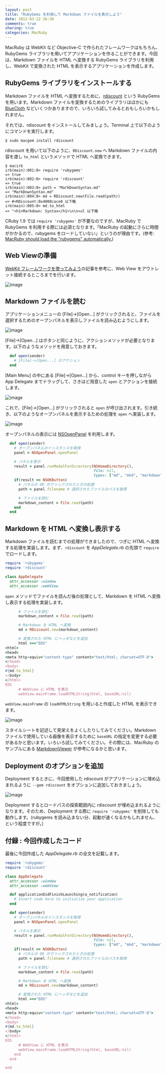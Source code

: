 ```yaml
---
layout: post
title: "RubyGems を利用して Markdown ファイルを表示しよう"
date: 2012-03-22 16:30
comments: true
sharing: true
categories: MacRuby
---
```


MacRuby は WebKit など Objective-C で作られたフレームワークはもちろん、RubyGems ライブラリを用いてアプリケーションを作ることができます。今回は、Markdown ファイルを HTML へ変換する RubyGems ライブラリを利用し、WebKit で変換された HTML を表示するアプリケーションを作成します。


## RubyGems ライブラリをインストールする
Markdown ファイルを HTML へ変換するために、[rdiscount](http://rubygems.org/gems/rdiscount) という RubyGems を用います。Markdown ファイルを変換するためのライブラリはほかにも [BlueCloth](http://deveiate.org/projects/BlueCloth) などいくつかありますので、いろいろ試してみるとおもしろいかもしれません。

それでは、rdiscount をインストールしてみましょう。Terminal 上で以下のようにコマンドを実行します。

```
$ sudo macgem install rdiscount
```

rdiscount を用いて以下のように、`RDiscount.new` へ Markdown ファイルの内容を渡し `to_html` というメソッドで HTML へ変換できます。

```
$ macirb
irb(main):001:0> require 'rubygems'
=> true
irb(main):002:0> require 'rdiscount'
=> true
irb(main):003:0> path = "MarkDownSyntax.md"
=> "MarkDownSyntax.md"
irb(main):004:0> md = RDiscount.new(File.read(path))
=> #<RDiscount:0x4008cace0 以下略
irb(main):005:0> md.to_html
=> "<h1>Markdown: Syntax</h1>\n\n<ul 以下略
```

<div class="note">
CRuby 1.9 では <code>require 'rubygems'</code> が不要なのですが、MacRuby で RubyGems を利用する際には必須となります。「MacRuby の起動にさらに時間がかかるので、rubygems をロードしていない」というのが理由です。(参考: <a href="http://www.macruby.org/trac/ticket/855">MacRuby should load the "rubygems" automatically.</a>)
</div>


## Web Viewの準備
[WebKit フレームワークを使ってみよう](/blog/2012/03/15/webkit/)の記事を参考に、Web View をアウトレット接続するところまでを行います。

![image](/images/ja/webkit/connect_outlet.png)


## Markdown ファイルを読む
アプリケーションメニューの [File]->[Open...] がクリックされると、ファイルを選択するためのオープンパネルを表示しファイルを読み込むようにします。

![image](/images/ja/markdown-viewer/file_open.png)

[File]->[Open...] はボタンと同じように、アクションメソッドが必要となります。以下のようなメソッドを用意しておきます。

```ruby
  def open(sender)
    # [File]->[Open...] のアクション
  end
```

[Main Menu] の中にある [File]->[Open...] から、control キーを押しながら App Delegate までドラッグして、さきほど用意した `open` とアクションを接続します。

![image](/images/ja/markdown-viewer/connect_action.png)

これで、[File]->[Open...] がクリックされると `open` が呼び出されます。引き続き、以下のようなオープンパネルを表示するための処理を `open` へ実装します。

![image](/images/ja/markdown-viewer/open_panel.png)

オープンパネルの表示には [NSOpenPanel](https://developer.apple.com/library/mac/#documentation/Cocoa/Reference/ApplicationKit/Classes/NSOpenPanel_Class/Reference/Reference.html) を利用します。

```ruby
  def open(sender)
    # オープンパネルのインスタンスを取得
    panel = NSOpenPanel.openPanel

    # パネルを表示
    result = panel.runModalForDirectory(NSHomeDirectory(),                # パネルを表示するときのディレクトリ
                                        file: nil,                        # 選択できるファイル名を指定。指定しないので nil とする
                                        types: ["md", "mkd", "markdown"]) # 選択できるファイル拡張子を指定。
    if(result == NSOKButton)
      # パネルの OK がクリックされたときの処理
      path = panel.filename # 選択されたファイルのパスを取得

      # ファイルを読む
      markdown_content = File.read(path)
    end
  end
```


## Markdown を HTML へ変換し表示する
Markdown ファイルを読むまでの処理ができましたので、つぎに HTML へ変換する処理を実装します。まず、`rdiscount` を *AppDelegate.rb* の先頭で `require` でロードします。

```ruby
require 'rubygems'
require 'rdiscount'

class AppDelegate
  attr_accessor :window
  attr_accessor :webView
```

`open` メソッドでファイルを読んだ後の処理として、Markdown を HTML へ変換し表示する処理を実装します。

```ruby
      # ファイルを読む
      markdown_content = File.read(path)

      # Markdown を HTML へ変換
      md = RDiscount.new(markdown_content)

      # 変換された HTML にヘッダなどを追加
      html =<<"EOS"
<html>
<head>
<meta http-equiv="content-type" content="text/html; charset=UTF-8">
</head>
<body>
#{md.to_html}
</body>
</html>
EOS
      # WebView に HTML を表示
      webView.mainFrame.loadHTMLString(html, baseURL:nil)
```

`webView.mainFrame` の `loadHTMLString` を用いると作成した HTML を表示できます。

![image](/images/ja/markdown-viewer/markdown-viewer.png)

スタイルシートを記述して見栄えをよくしたりしてみてください。Markdown ファイルで使用している画像を表示するために `baseURL` の指定を変更する必要があるかと思います。いろいろ試してみてください。その際には、MacRuby のサンプルにある [MarkdownViewer](https://github.com/MacRuby/MacRuby/tree/master/sample-macruby/MarkdownViewer) が参考になるかと思います。


## Deployment のオプションを追加
Deployment するときに、今回使用した rdiscount がアプリケーションに埋め込まれるように `--gem rdiscount` をオプションに追加しておきましょう。

![image](/images/ja/markdown-viewer/deployment_option.png)

<div class="note">
Deployment するとロードパスの探索範囲内に rdiscount が埋め込まれるようになります。そのため、Deployment する際に <code>require 'rubygems'</code> を削除しても動作します。(rubygems を読み込まない分、起動が速くなるかもしれません、という程度ですが。)
</div>

## 付録 : 今回作成したコード
最後に今回作成した *AppDelegate.rb* の全文を記載します。

```ruby
require 'rubygems'
require 'rdiscount'

class AppDelegate
  attr_accessor :window
  attr_accessor :webView

  def applicationDidFinishLaunching(a_notification)
    # Insert code here to initialize your application
  end

  def open(sender)
    # オープンパネルのインスタンスを取得
    panel = NSOpenPanel.openPanel

    # パネルを表示
    result = panel.runModalForDirectory(NSHomeDirectory(),                # パネルを表示するときのディレクトリ
                                        file: nil,                        # 選択できるファイル名を指定。指定しないので nil とする
                                        types: ["md", "mkd", "markdown"]) # 選択できるファイル拡張子を指定。
    if(result == NSOKButton)
      # パネルの OK がクリックされたときの処理
      path = panel.filename # 選択されたファイルのパスを取得

      # ファイルを読む
      markdown_content = File.read(path)

      # Markdown を HTML へ変換
      md = RDiscount.new(markdown_content)

      # 変換された HTML にヘッダなどを追加
      html =<<"EOS"
<html>
<head>
<meta http-equiv="content-type" content="text/html; charset=UTF-8">
</head>
<body>
#{md.to_html}
</body>
</html>
EOS
      # WebView に HTML を表示
      webView.mainFrame.loadHTMLString(html, baseURL:nil)
    end
  end

end
```
